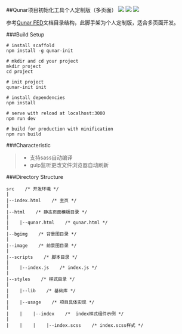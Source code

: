 ##Qunar项目初始化工具个人定制版（多页面）
[![](https://img.shields.io/npm/v/qunar-init.svg?style=flat-square)](https://www.npmjs.com/package/qunar-init) [![](https://img.shields.io/npm/dt/qunar-init.svg?style=flat-square)](https://www.npmjs.com/package/qunar-init) [![](https://img.shields.io/github/license/mashape/apistatus.svg)](https://github.com/venoral/qunar-init/blob/master/LICENSE)

参考[Qunar FED](https://github.com/doyoe/html-css-guide#directory)文档目录结构，此脚手架为个人定制版，适合多页面开发。

###Build Setup
``` 
# install scaffold
npm install -g qunar-init

# mkdir and cd your project
mkdir project
cd project

# init project
qunar-init init

# install dependencies
npm install

# serve with reload at localhost:3000
npm run dev 

# build for production with minification
npm run build
```

###Characteristic
> * 支持sass自动编译
> * gulp监听更改文件浏览器自动刷新

###Directory Structure
```
src    /* 开发环境 */
|
|--index.html    /* 主页 */
|
|--html    /* 静态页面模板目录 */
|
|    |--qunar.html    /* qunar.html */
|
|--bgimg    /* 背景图目录 */
|
|--image    /* 前景图目录 */
|
|--scripts    /* 脚本目录 */
|
|    |--index.js    /* index.js */
|
|--styles    /* 样式目录 */
|
|    |--lib    /* 基础库 */
|
|    |--usage    /* 项目具体实现 */
|
|    |    |--index    /*  index样式组件示例 */
|
|    |    |    |--index.scss    /* index.scss样式 */
```
